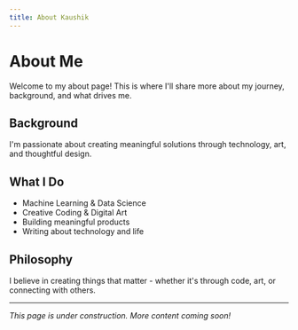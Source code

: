 ```yaml
---
title: About Kaushik
---
```


# About Me

Welcome to my about page! This is where I'll share more about my journey, background, and what drives me.

## Background

I'm passionate about creating meaningful solutions through technology, art, and thoughtful design.

## What I Do

- Machine Learning & Data Science
- Creative Coding & Digital Art
- Building meaningful products
- Writing about technology and life

## Philosophy

I believe in creating things that matter - whether it's through code, art, or connecting with others.

---

*This page is under construction. More content coming soon!*
